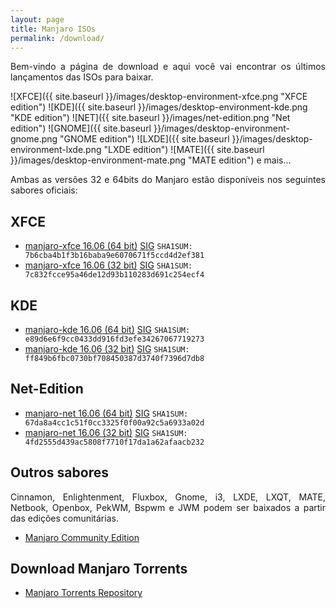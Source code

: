 ```yaml
---
layout: page
title: Manjaro ISOs
permalink: /download/
---
```


<p style="text-align: justify;">Bem-vindo a página de download e aqui você vai encontrar os últimos lançamentos das ISOs para baixar.</p>

 ![XFCE]({{ site.baseurl }}/images/desktop-environment-xfce.png "XFCE edition")
 ![KDE]({{ site.baseurl }}/images/desktop-environment-kde.png "KDE edition")
 ![NET]({{ site.baseurl }}/images/net-edition.png "Net edition")
 ![GNOME]({{ site.baseurl }}/images/desktop-environment-gnome.png "GNOME edition")
 ![LXDE]({{ site.baseurl }}/images/desktop-environment-lxde.png "LXDE edition")
 ![MATE]({{ site.baseurl }}/images/desktop-environment-mate.png "MATE edition")
e mais...

<p style="text-align: justify;">Ambas as versões 32 e 64bits do Manjaro estão disponíveis nos seguintes sabores oficiais:</p>

## XFCE

 - [manjaro-xfce 16.06 (64 bit)](http://sourceforge.net/projects/manjarolinux/files/release/16.06-rc1/xfce/manjaro-xfce-16.06-rc1-x86_64.iso) [SIG](http://sourceforge.net/projects/manjarolinux/files/release/16.06-rc1/xfce/manjaro-xfce-16.06-rc1-x86_64.iso.sig)
   `SHA1SUM: 7b6cba4b1f3b16baba9e6070671f5ccd4d2ef381`
 - [manjaro-xfce 16.06 (32 bit)](http://sourceforge.net/projects/manjarolinux/files/release/16.06-rc1/xfce/manjaro-xfce-16.06-rc1-i686.iso) [SIG](http://sourceforge.net/projects/manjarolinux/files/release/16.06-rc1/xfce/manjaro-xfce-16.06-rc1-i686.iso.sig)
   `SHA1SUM: 7c832fcce95a46de12d93b110283d691c254ecf4`

## KDE

 - [manjaro-kde 16.06 (64 bit)](http://sourceforge.net/projects/manjarolinux/files/release/16.06-rc1/kde/manjaro-kde-16.06-rc1-x86_64.iso) [SIG](http://sourceforge.net/projects/manjarolinux/files/release/16.06-rc1/kde/manjaro-kde-16.06-rc1-x86_64.iso.sig)
   `SHA1SUM: e89d6e6f9cc0433dd916fd3efe34267067719273`
 - [manjaro-kde 16.06 (32 bit)](http://sourceforge.net/projects/manjarolinux/files/release/16.06-rc1/kde/manjaro-kde-16.06-rc1-i686.iso) [SIG](http://sourceforge.net/projects/manjarolinux/files/release/16.06-rc1/kde/manjaro-kde-16.06-rc1-i686.iso.sig)
   `SHA1SUM: ff849b6fbc0730bf708450387d3740f7396d7db8`

## Net-Edition

 - [manjaro-net 16.06 (64 bit)](http://sourceforge.net/projects/manjarolinux/files/release/16.06-rc1/netinstall/manjaro-net-16.06-rc1-x86_64.iso) [SIG](http://sourceforge.net/projects/manjarolinux/files/release/16.06-rc1/netinstall/manjaro-net-16.06-rc1-x86_64.iso.sig)
   `SHA1SUM: 67da8a4cc1c51f0cc3325f0f00a92c5a6933a02d`
 - [manjaro-net 16.06 (32 bit)](http://sourceforge.net/projects/manjarolinux/files/release/16.06-rc1/netinstall/manjaro-net-16.06-rc1-i686.iso) [SIG](http://sourceforge.net/projects/manjarolinux/files/release/16.06-rc1/netinstall/manjaro-net-16.06-rc1-i686.iso.sig)
   `SHA1SUM: 4fd2555d439ac5808f7710f17da1a62afaacb232`

## Outros sabores

<p style="text-align: justify;">Cinnamon, Enlightenment, Fluxbox, Gnome, i3, LXDE, LXQT, MATE, Netbook, Openbox, PekWM, Bspwm e JWM podem ser baixados a partir das edições comunitárias.</p>

 - [Manjaro Community Edition](https://sourceforge.net/projects/manjarolinux/files/community/)

## Download Manjaro Torrents

 - [Manjaro Torrents Repository](http://sourceforge.net/projects/manjarotorrents/)